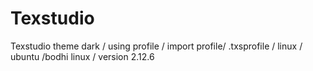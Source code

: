 # Texstudio
Texstudio theme dark / using profile / import profile/ .txsprofile / linux / ubuntu /bodhi linux / version 2.12.6
